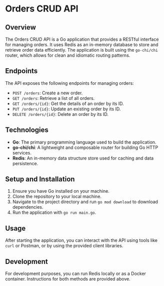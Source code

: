 # Orders CRUD API

## Overview

The Orders CRUD API is a Go application that provides a RESTful interface for managing orders. It uses Redis as an in-memory database to store and retrieve order data efficiently. The application is built using the `go-chi/chi` router, which allows for clean and idiomatic routing patterns.

## Endpoints

The API exposes the following endpoints for managing orders:

- `POST /orders`: Create a new order.
- `GET /orders`: Retrieve a list of all orders.
- `GET /orders/{id}`: Get the details of an order by its ID.
- `PUT /orders/{id}`: Update an existing order by its ID.
- `DELETE /orders/{id}`: Delete an order by its ID.

## Technologies

- **Go**: The primary programming language used to build the application.
- **go-chi/chi**: A lightweight and composable router for building Go HTTP services.
- **Redis**: An in-memory data structure store used for caching and data persistence.

## Setup and Installation

1. Ensure you have Go installed on your machine.
2. Clone the repository to your local machine.
3. Navigate to the project directory and run `go mod download` to download dependencies.
4. Run the application with `go run main.go`.

## Usage

After starting the application, you can interact with the API using tools like `curl` or Postman, or by using the provided client libraries.

## Development

For development purposes, you can run Redis locally or as a Docker container. Instructions for both methods are provided above.
